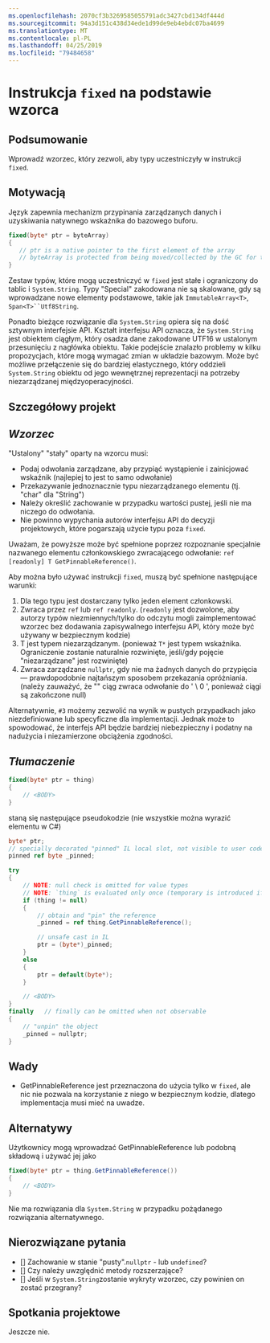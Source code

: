 ```yaml
---
ms.openlocfilehash: 2070cf3b3269585055791adc3427cbd134df444d
ms.sourcegitcommit: 94a3d151c438d34ede1d99de9eb4ebdc07ba4699
ms.translationtype: MT
ms.contentlocale: pl-PL
ms.lasthandoff: 04/25/2019
ms.locfileid: "79484658"
---
```

# <a name="pattern-based-fixed-statement"></a>Instrukcja `fixed` na podstawie wzorca

## <a name="summary"></a>Podsumowanie
[summary]: #summary

Wprowadź wzorzec, który zezwoli, aby typy uczestniczyły w instrukcji `fixed`. 

## <a name="motivation"></a>Motywacją
[motivation]: #motivation

Język zapewnia mechanizm przypinania zarządzanych danych i uzyskiwania natywnego wskaźnika do bazowego buforu.

```csharp
fixed(byte* ptr = byteArray)
{
   // ptr is a native pointer to the first element of the array
   // byteArray is protected from being moved/collected by the GC for the duration of this block 
}

```

Zestaw typów, które mogą uczestniczyć w `fixed` jest stałe i ograniczony do tablic i `System.String`. Typy "Special" zakodowana nie są skalowane, gdy są wprowadzane nowe elementy podstawowe, takie jak `ImmutableArray<T>`, `Span<T>``Utf8String`. 

Ponadto bieżące rozwiązanie dla `System.String` opiera się na dość sztywnym interfejsie API. Kształt interfejsu API oznacza, że `System.String` jest obiektem ciągłym, który osadza dane zakodowane UTF16 w ustalonym przesunięciu z nagłówka obiektu. Takie podejście znalazło problemy w kilku propozycjach, które mogą wymagać zmian w układzie bazowym. Może być możliwe przełączenie się do bardziej elastycznego, który oddzieli `System.String` obiektu od jego wewnętrznej reprezentacji na potrzeby niezarządzanej międzyoperacyjności. 

## <a name="detailed-design"></a>Szczegółowy projekt
[design]: #detailed-design

## <a name="pattern"></a>*Wzorzec* ##
"Ustalony" "stały" oparty na wzorcu musi:
-   Podaj odwołania zarządzane, aby przypiąć wystąpienie i zainicjować wskaźnik (najlepiej to jest to samo odwołanie)
-   Przekazywanie jednoznacznie typu niezarządzanego elementu (tj. "char" dla "String")
-   Należy określić zachowanie w przypadku wartości pustej, jeśli nie ma niczego do odwołania. 
-   Nie powinno wypychania autorów interfejsu API do decyzji projektowych, które pogarszają użycie typu poza `fixed`.

Uważam, że powyższe może być spełnione poprzez rozpoznanie specjalnie nazwanego elementu członkowskiego zwracającego odwołanie: `ref [readonly] T GetPinnableReference()`.

Aby można było używać instrukcji `fixed`, muszą być spełnione następujące warunki:

1. Dla tego typu jest dostarczany tylko jeden element członkowski.
1. Zwraca przez `ref` lub `ref readonly`. (`readonly` jest dozwolone, aby autorzy typów niezmiennych/tylko do odczytu mogli zaimplementować wzorzec bez dodawania zapisywalnego interfejsu API, który może być używany w bezpiecznym kodzie)
1. T jest typem niezarządzanym.
(ponieważ `T*` jest typem wskaźnika. Ograniczenie zostanie naturalnie rozwinięte, jeśli/gdy pojęcie "niezarządzane" jest rozwinięte)
1. Zwraca zarządzane `nullptr`, gdy nie ma żadnych danych do przypięcia — prawdopodobnie najtańszym sposobem przekazania opróżniania.
(należy zauważyć, że "" ciąg zwraca odwołanie do ' \ 0 ', ponieważ ciągi są zakończone null)

Alternatywnie, `#3` możemy zezwolić na wynik w pustych przypadkach jako niezdefiniowane lub specyficzne dla implementacji. Jednak może to spowodować, że interfejs API będzie bardziej niebezpieczny i podatny na nadużycia i niezamierzone obciążenia zgodności. 

## <a name="translation"></a>*Tłumaczenie* ##

```csharp
fixed(byte* ptr = thing)
{ 
    // <BODY>
}
```

staną się następujące pseudokodzie (nie wszystkie można wyrazić elementu w C#)

```csharp
byte* ptr;
// specially decorated "pinned" IL local slot, not visible to user code.
pinned ref byte _pinned;

try
{
    // NOTE: null check is omitted for value types 
    // NOTE: `thing` is evaluated only once (temporary is introduced if necessary) 
    if (thing != null)
    {
        // obtain and "pin" the reference
        _pinned = ref thing.GetPinnableReference();

        // unsafe cast in IL
        ptr = (byte*)_pinned;
    }
    else
    {
        ptr = default(byte*);
    }

    // <BODY> 
}
finally   // finally can be omitted when not observable
{
    // "unpin" the object
    _pinned = nullptr;
}
```

## <a name="drawbacks"></a>Wady
[drawbacks]: #drawbacks

- GetPinnableReference jest przeznaczona do użycia tylko w `fixed`, ale nic nie pozwala na korzystanie z niego w bezpiecznym kodzie, dlatego implementacja musi mieć na uwadze.

## <a name="alternatives"></a>Alternatywy
[alternatives]: #alternatives

Użytkownicy mogą wprowadzać GetPinnableReference lub podobną składową i używać jej jako
 
```csharp
fixed(byte* ptr = thing.GetPinnableReference())
{ 
    // <BODY>
}
```

Nie ma rozwiązania dla `System.String` w przypadku pożądanego rozwiązania alternatywnego.

## <a name="unresolved-questions"></a>Nierozwiązane pytania
[unresolved]: #unresolved-questions

- [] Zachowanie w stanie "pusty".`nullptr`  - lub `undefined`? 
- [] Czy należy uwzględnić metody rozszerzające? 
- [] Jeśli w `System.String`zostanie wykryty wzorzec, czy powinien on zostać przegrany? 

## <a name="design-meetings"></a>Spotkania projektowe

Jeszcze nie. 
